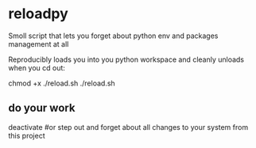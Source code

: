 # reloadpy
Smoll script that lets you forget about python env and packages management at all

Reproducibly loads you into you python workspace and cleanly unloads when you cd out:

chmod +x ./reload.sh
./reload.sh
## do your work
deactivate
#or step out and forget about all changes to your system from this project
